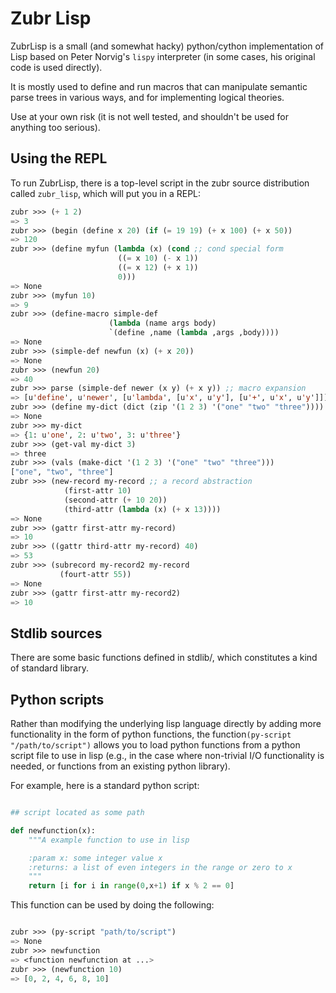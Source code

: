 Zubr Lisp
==================

ZubrLisp is a small (and somewhat hacky) python/cython implementation of Lisp based on Peter Norvig's ``lispy`` interpreter (in some cases, his original code is used directly).

It is mostly used to define and run macros that can manipulate semantic parse trees in various ways, and for implementing logical theories.

Use at your own risk (it is not well tested, and shouldn't be used for anything too serious).

Using the REPL
------------------

To run ZubrLisp, there is a top-level script in the zubr source distribution called ``zubr_lisp``, which will put you in a REPL:

```lisp
zubr >>> (+ 1 2) 
=> 3
zubr >>> (begin (define x 20) (if (= 19 19) (+ x 100) (+ x 50))
=> 120
zubr >>> (define myfun (lambda (x) (cond ;; cond special form
                        ((= x 10) (- x 1))
                        ((= x 12) (+ x 1))
                        0)))
=> None
zubr >>> (myfun 10)
=> 9
zubr >>> (define-macro simple-def
                      (lambda (name args body)
                      `(define ,name (lambda ,args ,body))))
=> None
zubr >>> (simple-def newfun (x) (+ x 20))
=> None
zubr >>> (newfun 20)
=> 40
zubr >>> parse (simple-def newer (x y) (+ x y)) ;; macro expansion 
=> [u'define', u'newer', [u'lambda', [u'x', u'y'], [u'+', u'x', u'y']]] 
zubr >>> (define my-dict (dict (zip '(1 2 3) '("one" "two" "three"))))
=> None
zubr >>> my-dict
=> {1: u'one', 2: u'two', 3: u'three'} 
zubr >>> (get-val my-dict 3)
=> three
zubr >>> (vals (make-dict '(1 2 3) '("one" "two" "three"))) 
["one", "two", "three"]
zubr >>> (new-record my-record ;; a record abstraction
            (first-attr 10)
            (second-attr (+ 10 20))
            (third-attr (lambda (x) (+ x 13))))
=> None
zubr >>> (gattr first-attr my-record)
=> 10
zubr >>> ((gattr third-attr my-record) 40)
=> 53
zubr >>> (subrecord my-record2 my-record
           (fourt-attr 55))
=> None
zubr >>> (gattr first-attr my-record2)
=> 10
```

Stdlib sources
-------------------

There are some basic functions defined in stdlib/, which constitutes a
kind of standard library.


Python scripts
-------------------

Rather than modifying the underlying lisp language directly by adding
more functionality in the form of python functions, the function``(py-script "/path/to/script")``
allows you to load python functions from a python script file to use
in lisp (e.g., in the case where non-trivial I/O functionality is
needed, or functions from an existing python library). 

For example, here is a standard python script:


```python

## script located as some path 

def newfunction(x):
    """A example function to use in lisp

    :param x: some integer value x 
    :returns: a list of even integers in the range or zero to x
    """
    return [i for i in range(0,x+1) if x % 2 == 0]

```

This function can be used by doing the following:

```lisp

zubr >>> (py-script "path/to/script")
=> None
zubr >>> newfunction
=> <function newfunction at ...>
zubr >>> (newfunction 10)
=> [0, 2, 4, 6, 8, 10]

```
